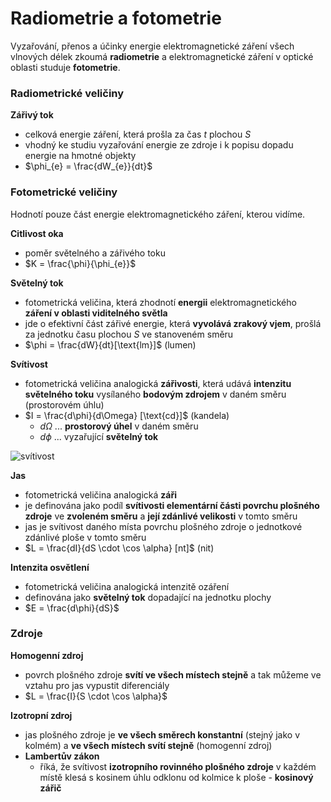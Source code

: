 # Radiometrie a fotometrie

Vyzařování, přenos a účinky energie elektromagnetické záření všech vlnových délek zkoumá **radiometrie** a elektromagnetické záření v optické oblasti studuje **fotometrie**.

### Radiometrické veličiny

**Zářivý tok**
- celková energie záření, která prošla za čas $t$ plochou $S$
- vhodný ke studiu vyzařování energie ze zdroje i k popisu dopadu energie na hmotné objekty
- $\phi_{e} = \frac{dW_{e}}{dt}$

### Fotometrické veličiny

Hodnotí pouze část energie elektromagnetického záření, kterou vidíme.

**Citlivost oka**
- poměr světelného a zářivého toku
- $K = \frac{\phi}{\phi_{e}}$

**Světelný tok**
- fotometrická veličina, která zhodnotí **energii** elektromagnetického **záření v oblasti viditelného světla**
- jde o efektivní část zářivé energie, která **vyvolává zrakový vjem**, prošlá za jednotku času plochou $S$ ve stanoveném směru
- $\phi = \frac{dW}{dt}[\text{lm}]$ (lumen)

**Svítivost**
- fotometrická veličina analogická **zářivosti**, která udává **intenzitu světelného toku** vysílaného **bodovým zdrojem** v daném směru (prostorovém úhlu)
- $I = \frac{d\phi}{d\Omega} [\text{cd}]$ (kandela)
	- $d\Omega$ ... **prostorový úhel** v daném směru
	- $d\phi$ ... vyzařující **světelný tok**

![svítivost](_assets/svitivost.svg)

**Jas**
- fotometrická veličina analogická **záři**
- je definována jako podíl **svítivosti elementární části povrchu plošného zdroje** ve **zvoleném směru** a **její zdánlivé velikosti** v tomto směru
- jas je svítivost daného místa povrchu plošného zdroje o jednotkové zdánlivé ploše v tomto směru
- $L = \frac{dI}{dS \cdot \cos \alpha} [nt]$ (nit)

**Intenzita osvětlení**
- fotometrická veličina analogická intenzitě ozáření
- definována jako **světelný tok** dopadající na jednotku plochy
- $E = \frac{d\phi}{dS}$

### Zdroje

**Homogenní zdroj**
- povrch plošného zdroje **svítí ve všech místech stejně** a tak můžeme ve vztahu pro jas vypustit diferenciály
- $L = \frac{I}{S \cdot \cos \alpha}$

**Izotropní zdroj**
- jas plošného zdroje je **ve všech směrech konstantní** (stejný jako v kolmém) a **ve všech místech svítí stejně** (homogenní zdroj)
- **Lambertův zákon**
	- říká, že svítivost **izotropního rovinného plošného zdroje** v každém místě klesá s kosinem úhlu odklonu od kolmice k ploše - **kosinový zářič**
